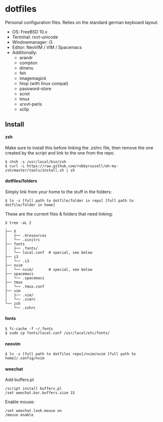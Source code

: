 # dotfiles

Personal configuration files. Relies on the standard german keyboard layout.

- OS: FreeBSD 10.x
- Terminal: rxvt-unicode
- Windowmanager: i3
- Editor: NeoVIM / VIM / Spacemacs
- Additionally:
  - arandr
  - compton
  - dmenu
  - feh
  - imagemagick
  - htop (with linux compat)
  - password-store
  - scrot
  - tmux
  - urxvt-perls
  - xclip

## Install

#### zsh

Make sure to install this before linking the .zshrc file, then remove the one created
by the script and link to the one from the repo.

```
$ chsh -s /usr/local/bin/zsh
$ curl -L https://raw.github.com/robbyrussell/oh-my-zsh/master/tools/install.sh | sh
```

#### dotfiles/folders

Simply link from your home to the stuff in the folders:

```
$ ln -s [full path to dotfile/folder in repo] [full path to dotfile/folder in home]
```

These are the current files & folders that need linking:

```
$ tree -aL 2
.
├── X
│   ├── .Xresources
│   └── .xinitrc
├── fonts
│   ├── .fonts/
│   └── local.conf  # special, see below
├── i3
│   └── .i3
├── nvim
│   └── nvim/       # special, see below
├── spacemacs
│   └── .spacemacs
├── tmux
│   └── .tmux.conf
├── vim
│   ├── .vim/
│   └── .vimrc
└── zsh
    └── .zshrc
```

#### fonts

```
$ fc-cache -f ~/.fonts
$ sudo cp fonts/local.conf /usr/local/etc/fonts/
```

#### neovim

```
$ ln -s [full path to dotfiles repo]/nvim/nvim [full path to home]/.config/nvim
```

#### weechat

Add buffers.pl

```
/script install buffers.pl
/set weechat.bar.buffers.size 15
```

Enable mouse:

```
/set weechat.look.mouse on
/mouse enable
```
